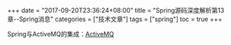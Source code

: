+++
date = "2017-09-20T23:36:24+08:00" title = "Spring源码深度解析第13章--Spring消息" categories = ["技术文章"] tags = ["spring"] toc = true
+++

Spring与ActiveMQ的集成：[ActiveMQ](http://pengganyu.top:40/post/activemq/)
